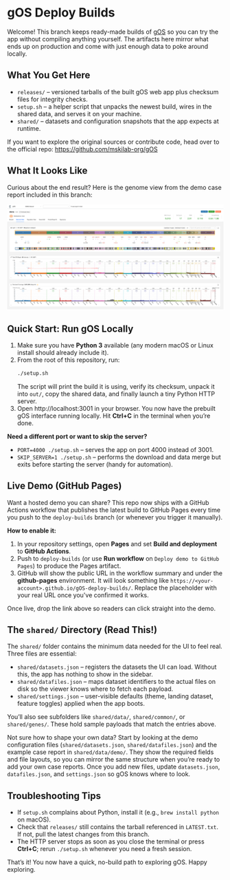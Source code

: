 # gOS Deploy Builds

Welcome! This branch keeps ready-made builds of [gOS](https://github.com/mskilab-org/gOS) so you can try the app without compiling anything yourself. The artifacts here mirror what ends up on production and come with just enough data to poke around locally.

## What You Get Here
- `releases/` – versioned tarballs of the built gOS web app plus checksum files for integrity checks.
- `setup.sh` – a helper script that unpacks the newest build, wires in the shared data, and serves it on your machine.
- `shared/` – datasets and configuration snapshots that the app expects at runtime.

If you want to explore the original sources or contribute code, head over to the official repo: https://github.com/mskilab-org/gOS


## What It Looks Like
Curious about the end result? Here is the genome view from the demo case report included in this branch:

![Genome view screenshot](screenshots/gos_genome_view.png)

## Quick Start: Run gOS Locally
1. Make sure you have **Python 3** available (any modern macOS or Linux install should already include it).
2. From the root of this repository, run:
   ```bash
   ./setup.sh
   ```
   The script will print the build it is using, verify its checksum, unpack it into `out/`, copy the shared data, and finally launch a tiny Python HTTP server.
3. Open http://localhost:3001 in your browser. You now have the prebuilt gOS interface running locally. Hit **Ctrl+C** in the terminal when you’re done.

**Need a different port or want to skip the server?**
- `PORT=4000 ./setup.sh` – serves the app on port 4000 instead of 3001.
- `SKIP_SERVER=1 ./setup.sh` – performs the download and data merge but exits before starting the server (handy for automation).

## Live Demo (GitHub Pages)
Want a hosted demo you can share? This repo now ships with a GitHub Actions workflow that publishes the latest build to GitHub Pages every time you push to the `deploy-builds` branch (or whenever you trigger it manually).

**How to enable it:**
1. In your repository settings, open **Pages** and set **Build and deployment** to **GitHub Actions**.
2. Push to `deploy-builds` (or use **Run workflow** on `Deploy demo to GitHub Pages`) to produce the Pages artifact.
3. GitHub will show the public URL in the workflow summary and under the **github-pages** environment. It will look something like `https://<your-account>.github.io/gOS-deploy-builds/`. Replace the placeholder with your real URL once you've confirmed it works.

Once live, drop the link above so readers can click straight into the demo.

## The `shared/` Directory (Read This!)
The `shared/` folder contains the minimum data needed for the UI to feel real. Three files are essential:
- `shared/datasets.json` – registers the datasets the UI can load. Without this, the app has nothing to show in the sidebar.
- `shared/datafiles.json` – maps dataset identifiers to the actual files on disk so the viewer knows where to fetch each payload.
- `shared/settings.json` – user-visible defaults (theme, landing dataset, feature toggles) applied when the app boots.

You’ll also see subfolders like `shared/data/`, `shared/common/`, or `shared/genes/`. These hold sample payloads that match the entries above.

Not sure how to shape your own data? Start by looking at the demo configuration files (`shared/datasets.json`, `shared/datafiles.json`) and the example case report in `shared/data/demo/`. They show the required fields and file layouts, so you can mirror the same structure when you’re ready to add your own case reports. Once you add new files, update `datasets.json`, `datafiles.json`, and `settings.json` so gOS knows where to look.

## Troubleshooting Tips
- If `setup.sh` complains about Python, install it (e.g., `brew install python` on macOS).
- Check that `releases/` still contains the tarball referenced in `LATEST.txt`. If not, pull the latest changes from this branch.
- The HTTP server stops as soon as you close the terminal or press **Ctrl+C**; rerun `./setup.sh` whenever you need a fresh session.

That’s it! You now have a quick, no-build path to exploring gOS. Happy exploring.
